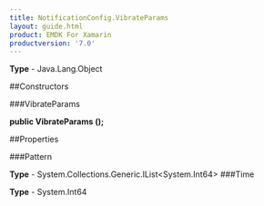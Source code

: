 ```yaml
---
title: NotificationConfig.VibrateParams
layout: guide.html
product: EMDK For Xamarin 
productversion: '7.0' 
---
```


    

**Type** - Java.Lang.Object

##Constructors

###VibrateParams

**public VibrateParams ();**


        

##Properties

###Pattern

        

**Type** - System.Collections.Generic.IList<System.Int64>
###Time

        

**Type** - System.Int64
